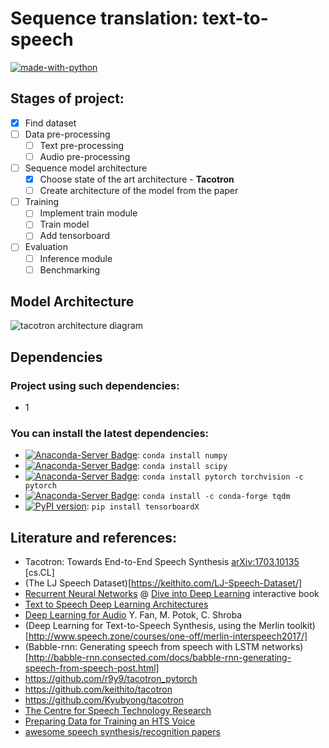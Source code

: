 # Sequence translation: text-to-speech

[![made-with-python](https://img.shields.io/badge/Made%20with-Python-1f425f.svg)](https://www.python.org/)

## Stages of project:
- [x] Find dataset
- [ ] Data pre-processing
    - [ ] Text pre-processing
    - [ ] Audio pre-processing
- [ ] Sequence model architecture
    - [x] Choose state of the art architecture - **Tacotron**
    - [ ] Create architecture of the model from the paper
- [ ] Training
    - [ ] Implement train module
    - [ ] Train model
    - [ ] Add tensorboard
- [ ] Evaluation
    - [ ] Inference module
    - [ ] Benchmarking

## Model Architecture
![tacotron architecture diagram](https://ai2-s2-public.s3.amazonaws.com/figures/2017-08-08/a072c2a400f62f720b68dc54a662fb1ae115bf06/2-Figure1-1.png)



## Dependencies

### Project using such dependencies:
- 1


### You can install the latest dependencies:
  - [![Anaconda-Server Badge](https://anaconda.org/anaconda/numpy/badges/version.svg)](https://anaconda.org/anaconda/numpy): `conda install numpy`
  - [![Anaconda-Server Badge](https://anaconda.org/anaconda/scipy/badges/version.svg)](https://anaconda.org/anaconda/scipy): `conda install scipy`
  - [![Anaconda-Server Badge](https://anaconda.org/pytorch/pytorch/badges/installer/conda.svg)](https://conda.anaconda.org/pytorch): `conda install pytorch torchvision -c pytorch`
  - [![Anaconda-Server Badge](https://anaconda.org/conda-forge/tqdm/badges/installer/conda.svg)](https://conda.anaconda.org/conda-forge): `conda install -c conda-forge tqdm`
  - [![PyPI version](https://badge.fury.io/py/tensorboardX.svg)](https://badge.fury.io/py/tensorboardX): `pip install tensorboardX`


## Literature and references:
- Tacotron: Towards End-to-End Speech Synthesis	[arXiv:1703.10135](https://arxiv.org/abs/1703.10135) [cs.CL]
- (The LJ Speech Dataset)[https://keithito.com/LJ-Speech-Dataset/]
- [Recurrent Neural Networks](https://d2l.ai/chapter_recurrent-neural-networks/index.html) @ [Dive into Deep Learning](https://d2l.ai/index.html) interactive book
- [Text to Speech Deep Learning Architectures](http://www.erogol.com/text-speech-deep-learning-architectures/)
- [Deep Learning for Audio](http://slazebni.cs.illinois.edu/spring17/lec26_audio.pdf) Y. Fan, M. Potok, C. Shroba
- (Deep Learning for Text-to-Speech Synthesis, using the Merlin toolkit)[http://www.speech.zone/courses/one-off/merlin-interspeech2017/]
- (Babble-rnn: Generating speech from speech with LSTM networks)[http://babble-rnn.consected.com/docs/babble-rnn-generating-speech-from-speech-post.html]
- https://github.com/r9y9/tacotron_pytorch
- https://github.com/keithito/tacotron
- https://github.com/Kyubyong/tacotron
- [The Centre for Speech Technology Research](http://www.cstr.ed.ac.uk/)
- [Preparing Data for Training an HTS Voice](http://www.cs.columbia.edu/~ecooper/tts/data.html)
- [awesome speech synthesis/recognition papers](http://rodrigo.ebrmx.com/github_/zzw922cn/awesome-speech-recognition-speech-synthesis-papers)
